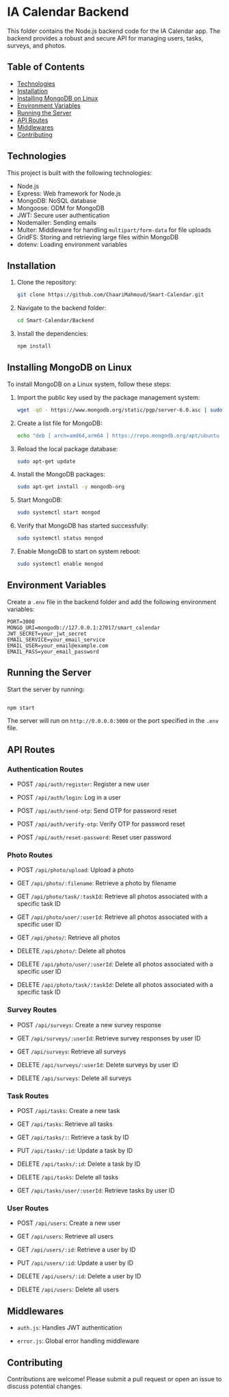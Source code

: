# IA Calendar Backend

This folder contains the Node.js backend code for the IA Calendar app. The backend provides a robust and secure API for managing users, tasks, surveys, and photos.

## Table of Contents

- [Technologies](#technologies)
- [Installation](#installation)
- [Installing MongoDB on Linux](#installing-mongodb-on-linux)
- [Environment Variables](#environment-variables)
- [Running the Server](#running-the-server)
- [API Routes](#api-routes)
- [Middlewares](#middlewares)
- [Contributing](#contributing)

## Technologies

This project is built with the following technologies:

- Node.js
- Express: Web framework for Node.js
- MongoDB: NoSQL database
- Mongoose: ODM for MongoDB
- JWT: Secure user authentication
- Nodemailer: Sending emails
- Multer: Middleware for handling `multipart/form-data` for file uploads
- GridFS: Storing and retrieving large files within MongoDB
- dotenv: Loading environment variables

## Installation

1. Clone the repository:

    ```bash
    git clone https://github.com/ChaariMahmoud/Smart-Calendar.git
    ```

2. Navigate to the backend folder:

    ```bash
    cd Smart-Calendar/Backend
    ```

3. Install the dependencies:

    ```bash
    npm install
    ```

## Installing MongoDB on Linux

To install MongoDB on a Linux system, follow these steps:

1. Import the public key used by the package management system:

    ```bash
    wget -qO - https://www.mongodb.org/static/pgp/server-6.0.asc | sudo apt-key add -
    ```

2. Create a list file for MongoDB:

    ```bash
    echo "deb [ arch=amd64,arm64 ] https://repo.mongodb.org/apt/ubuntu focal/mongodb-org/6.0 multiverse" | sudo tee /etc/apt/sources.list.d/mongodb-org-6.0.list
    ```

3. Reload the local package database:

    ```bash
    sudo apt-get update
    ```

4. Install the MongoDB packages:

    ```bash
    sudo apt-get install -y mongodb-org
    ```

5. Start MongoDB:

    ```bash
    sudo systemctl start mongod
    ```

6. Verify that MongoDB has started successfully:

    ```bash
    sudo systemctl status mongod
    ```

7. Enable MongoDB to start on system reboot:

    ```bash
    sudo systemctl enable mongod
    ```

## Environment Variables

Create a `.env` file in the backend folder and add the following environment variables:

```env
PORT=3000
MONGO_URI=mongodb://127.0.0.1:27017/smart_calendar
JWT_SECRET=your_jwt_secret
EMAIL_SERVICE=your_email_service
EMAIL_USER=your_email@example.com
EMAIL_PASS=your_email_password
```

## Running the Server

Start the server by running:

```bash

npm start

```

The server will run on `http://0.0.0.0:3000` or the port specified in the `.env` file.

## API Routes

### Authentication Routes

- POST `/api/auth/register`: Register a new user

- POST `/api/auth/login`: Log in a user

- POST `/api/auth/send-otp`: Send OTP for password reset

- POST `/api/auth/verify-otp`: Verify OTP for password reset

- POST `/api/auth/reset-password`: Reset user password

### Photo Routes

- POST `/api/photo/upload`: Upload a photo

- GET `/api/photo/:filename`: Retrieve a photo by filename

- GET `/api/photo/task/:taskId`: Retrieve all photos associated with a specific task ID

- GET `/api/photo/user/:userId`: Retrieve all photos associated with a specific user ID

- GET `/api/photo/`: Retrieve all photos

- DELETE `/api/photo/`: Delete all photos

- DELETE `/api/photo/user/:userId`: Delete all photos associated with a specific user ID

- DELETE `/api/photo/task/:taskId`: Delete all photos associated with a specific task ID

### Survey Routes

- POST `/api/surveys`: Create a new survey response

- GET `/api/surveys/:userId`: Retrieve survey responses by user ID

- GET `/api/surveys`: Retrieve all surveys

- DELETE `/api/surveys/:userId`: Delete surveys by user ID

- DELETE `/api/surveys`: Delete all surveys

### Task Routes

- POST `/api/tasks`: Create a new task

- GET `/api/tasks`: Retrieve all tasks

- GET `/api/tasks/:`: Retrieve a task by ID

- PUT `/api/tasks/:id`: Update a task by ID

- DELETE `/api/tasks/:id`: Delete a task by ID

- DELETE `/api/tasks`: Delete all tasks

- GET `/api/tasks/user/:userId`: Retrieve tasks by user ID

### User Routes

- POST `/api/users`: Create a new user

- GET `/api/users`: Retrieve all users

- GET `/api/users/:id`: Retrieve a user by ID

- PUT `/api/users/:id`: Update a user by ID

- DELETE `/api/users/:id`: Delete a user by ID

- DELETE `/api/users`: Delete all users

## Middlewares

- `auth.js`: Handles JWT authentication

- `error.js`: Global error handling middleware

## Contributing

Contributions are welcome! Please submit a pull request or open an issue to discuss potential changes.


